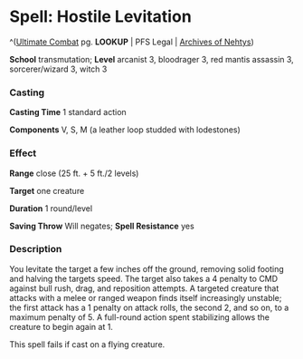 # Spell: Hostile Levitation

^([Ultimate Combat][ss-hostile-levitation] pg. **LOOKUP** | PFS Legal | [Archives of Nehtys][sn-hostile-levitation])

**School** transmutation; **Level** arcanist 3, bloodrager 3, red mantis assassin 3, sorcerer/wizard 3, witch 3

### Casting

**Casting Time** 1 standard action  

**Components** V, S, M (a leather loop studded with lodestones)

### Effect

**Range** close (25 ft. + 5 ft./2 levels)  

**Target** one creature  

**Duration** 1 round/level  

**Saving Throw** Will negates; **Spell Resistance** yes

### Description

You levitate the target a few inches off the ground, removing solid footing and halving the targets speed. The target also takes a 4 penalty to CMD against bull rush, drag, and reposition attempts. A targeted creature that attacks with a melee or ranged weapon finds itself increasingly unstable; the first attack has a 1 penalty on attack rolls, the second 2, and so on, to a maximum penalty of 5. A full-round action spent stabilizing allows the creature to begin again at 1.   

This spell fails if cast on a flying creature.

[ss-hostile-levitation]: http://paizo.com/pathfinderRPG/v57
[sn-hostile-levitation]: http://www.archivesofnethys.com/SpellDisplay.aspx?ItemName=Hostile%20Levitation